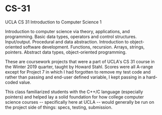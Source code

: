 # CS-31
UCLA CS 31 Introduction to Computer Science 1

Introduction to computer science via theory, applications, and programming. Basic data types, operators and control structures. Input/output. Procedural and data abstraction. Introduction to object-oriented software development. Functions, recursion. Arrays, strings, pointers. Abstract data types, object-oriented programming.

These are coursework projects that were a part of UCLA's CS 31 course in the Winter 2019 quarter, taught by Howard Stahl. Scores were all A-range except for Project 7 in which I had forgotten to remove my test code and rather than passing and end-user defined variable, I kept passing in a hard-coded value.

This class familiarized students with the C++/C language (especially pointers) and helped lay a solid foundation for how college computer science courses -- specifically here at UCLA --  would generally be run on the project side of things: specs, testing, submission.